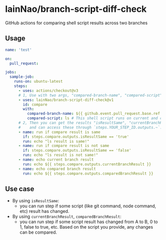 # lainNao/branch-script-diff-check

GitHub actions for comparing shell script results across two branches

## Usage

```yml
name: 'test'

on:
  pull_request:

jobs:
  sample-job:
    runs-on: ubuntu-latest
    steps:
      - uses: actions/checkout@v3
      # 1, Use with two args, "compared-branch-name", "compared-script".
      - uses: lainNao/branch-script-diff-check@v1
        id: compare
        with:
          compared-branch-name: ${{ github.event.pull_request.base.ref }} # Edit this value if you want.
          compared-script: ls # This shell script runs on current and compared branch. Edit this script as you like.
      # 2, Then you can get the results "isResultSame", "currentBranchResult", "comparedBranchResult",
      #    and can access these through `steps.YOUR_STEP_ID.outputs.~`.
      - name: run if compare result is same
        if: steps.compare.outputs.isResultSame == 'true'
        run: echo "ls result is same!"
      - name: run if compare result is not same
        if: steps.compare.outputs.isResultSame == 'false'
        run: echo "ls result is not same!"
      - name: echo current branch result
        run: echo ${{ steps.compare.outputs.currentBranchResult }}
      - name: echo compared branch result
        run: echo ${{ steps.compare.outputs.comparedBranchResult }}
```

## Use case

- By using `isResultSame`:
  - you can run step if some script (like git command, node command, etc) result has changed.
- By using `currentBranchResult`, `comparedBranchResult`:
  - you can run step if some script result has changed from A to B, 0 to 1, false to true, etc. Based on the script you provide, any changes can be compared.
